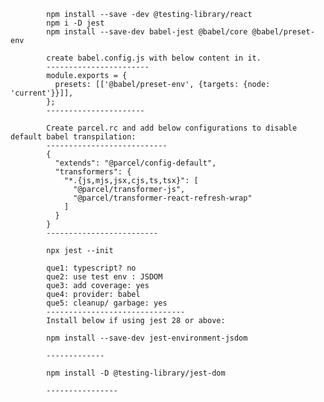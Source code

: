             npm install --save -dev @testing-library/react
			npm i -D jest
			npm install --save-dev babel-jest @babel/core @babel/preset-env
			
			create babel.config.js with below content in it.
			-----------------------
			module.exports = {
			  presets: [['@babel/preset-env', {targets: {node: 'current'}}]],
			};
			----------------------
			
			Create parcel.rc and add below configurations to disable default babel transpilation:
			---------------------------
			{
			  "extends": "@parcel/config-default",
			  "transformers": {
				"*.{js,mjs,jsx,cjs,ts,tsx}": [
				  "@parcel/transformer-js",
				  "@parcel/transformer-react-refresh-wrap"
				]
			  }
			}
			-------------------------
			
			npx jest --init 
			
			que1: typescript? no
			que2: use test env : JSDOM
			que3: add coverage: yes
			que4: provider: babel
			que5: cleanup/ garbage: yes
			-------------------------------
			Install below if using jest 28 or above:
			
			npm install --save-dev jest-environment-jsdom
			
			-------------
			
			npm install -D @testing-library/jest-dom

			----------------
			